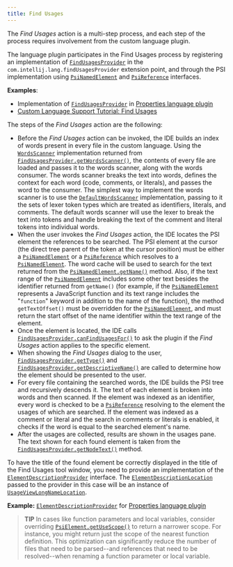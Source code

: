 ```yaml
---
title: Find Usages
---
```

<!-- Copyright 2000-2020 JetBrains s.r.o. and other contributors. Use of this source code is governed by the Apache 2.0 license that can be found in the LICENSE file. -->

The _Find Usages_ action is a multi-step process, and each step of the process requires involvement from the custom language plugin.

The language plugin participates in the Find Usages process by registering an implementation of [`FindUsagesProvider`](upsource:///platform/indexing-api/src/com/intellij/lang/findUsages/FindUsagesProvider.java) in the `com.intellij.lang.findUsagesProvider` extension point, and through the PSI implementation using [`PsiNamedElement`](upsource:///platform/core-api/src/com/intellij/psi/PsiNamedElement.java) and [`PsiReference`](upsource:///platform/core-api/src/com/intellij/psi/PsiReference.java) interfaces.

**Examples**:
- Implementation of [`FindUsagesProvider`](upsource:///plugins/properties/properties-psi-impl/src/com/intellij/lang/properties/findUsages/PropertiesFindUsagesProvider.java) in [Properties language plugin](upsource:///plugins/properties/)
- [Custom Language Support Tutorial: Find Usages](/tutorials/custom_language_support/find_usages_provider.md)

The steps of the _Find Usages_ action are the following:
* Before the _Find Usages_ action can be invoked, the IDE builds an index of words present in every file in the custom language.
  Using the [`WordsScanner`](upsource:///platform/indexing-api/src/com/intellij/lang/cacheBuilder/WordsScanner.java) implementation returned from [`FindUsagesProvider.getWordsScanner()`](upsource:///platform/indexing-api/src/com/intellij/lang/findUsages/FindUsagesProvider.java), the contents of every file are loaded and passes it to the words scanner, along with the words consumer.
  The words scanner breaks the text into words, defines the context for each word (code, comments, or literals), and passes the word to the consumer.
  The simplest way to implement the words scanner is to use the [`DefaultWordsScanner`](upsource:///platform/indexing-api/src/com/intellij/lang/cacheBuilder/DefaultWordsScanner.java) implementation, passing to it the sets of lexer token types which are treated as identifiers, literals, and comments.
  The default words scanner will use the lexer to break the text into tokens and handle breaking the text of the comment and literal tokens into individual words.
* When the user invokes the _Find Usages_ action, the IDE locates the PSI element the references to be searched.
  The PSI element at the cursor (the direct tree parent of the token at the cursor position) must be either a [`PsiNamedElement`](upsource:///platform/core-api/src/com/intellij/psi/PsiNamedElement.java) or a [`PsiReference`](upsource:///platform/core-api/src/com/intellij/psi/PsiReference.java) which resolves to a [`PsiNamedElement`](upsource:///platform/core-api/src/com/intellij/psi/PsiNamedElement.java).
  The word cache will be used to search for the text returned from the [`PsiNamedElement.getName()`](upsource:///platform/core-api/src/com/intellij/psi/PsiNamedElement.java) method.
  Also, if the text range of the [`PsiNamedElement`](upsource:///platform/core-api/src/com/intellij/psi/PsiNamedElement.java) includes some other text besides the identifier returned from `getName()` (for example, if the [`PsiNamedElement`](upsource:///platform/core-api/src/com/intellij/psi/PsiNamedElement.java) represents a JavaScript function and its text range includes the "`function`" keyword in addition to the name of the function), the method `getTextOffset()` must be overridden for the [`PsiNamedElement`](upsource:///platform/core-api/src/com/intellij/psi/PsiNamedElement.java), and must return the start offset of the name identifier within the text range of the element.
* Once the element is located, the IDE calls [`FindUsagesProvider.canFindUsagesFor()`](upsource:///platform/indexing-api/src/com/intellij/lang/findUsages/FindUsagesProvider.java) to ask the plugin if the _Find Usages_ action applies to the specific element.
* When showing the _Find Usages_ dialog to the user, [`FindUsagesProvider.getType()`](upsource:///platform/indexing-api/src/com/intellij/lang/findUsages/FindUsagesProvider.java) and [`FindUsagesProvider.getDescriptiveName()`](upsource:///platform/indexing-api/src/com/intellij/lang/findUsages/FindUsagesProvider.java) are called to determine how the element should be presented to the user.
* For every file containing the searched words, the IDE builds the PSI tree and recursively descends it.
  The text of each element is broken into words and then scanned.
  If the element was indexed as an identifier, every word is checked to be a [`PsiReference`](upsource:///platform/core-api/src/com/intellij/psi/PsiReference.java) resolving to the element the usages of which are searched.
  If the element was indexed as a comment or literal and the search in comments or literals is enabled, it checks if the word is equal to the searched element's name.
* After the usages are collected, results are shown in the usages pane.
  The text shown for each found element is taken from the [`FindUsagesProvider.getNodeText()`](upsource:///platform/indexing-api/src/com/intellij/lang/findUsages/FindUsagesProvider.java) method.

To have the title of the found element be correctly displayed in the title of the Find Usages tool window, you need to provide an implementation of the [`ElementDescriptionProvider`](upsource:///platform/core-api/src/com/intellij/psi/ElementDescriptionProvider.java) interface.
The [`ElementDescriptionLocation`](upsource:///platform/core-api/src/com/intellij/psi/ElementDescriptionLocation.java) passed to the provider in this case will be an instance of [`UsageViewLongNameLocation`](upsource:///platform/lang-impl/src/com/intellij/usageView/UsageViewLongNameLocation.java).

**Example:**
[`ElementDescriptionProvider`](upsource:///plugins/properties/src/com/intellij/lang/properties/PropertiesDescriptionProvider.java) for [Properties language plugin](upsource:///plugins/properties/)

> **TIP** In cases like function parameters and local variables, consider overriding  [`PsiElement.getUseScope()`](upsource:///platform/core-api/src/com/intellij/psi/PsiElement.java) to return a narrower scope.
> For instance, you might return just the scope of the nearest function definition.
> This optimization can significantly reduce the number of files that need to be parsed--and references that need to be resolved--when renaming a function parameter or local variable.
